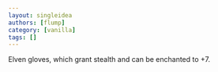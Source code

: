 ```yaml
---
layout: singleidea
authors: [flump]
category: [vanilla]
tags: []
---
```

Elven gloves, which grant stealth and can be enchanted to +7.
